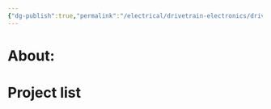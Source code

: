 ```yaml
---
{"dg-publish":true,"permalink":"/electrical/drivetrain-electronics/drivetrain-electronics-home/","pinned":true}
---
```


# About:

# Project list